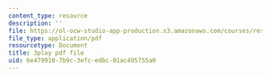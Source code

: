 ```yaml
---
content_type: resource
description: ''
file: https://ol-ocw-studio-app-production.s3.amazonaws.com/courses/res-tll-004-stem-concept-videos-fall-2013/6e4799107b9c3efcedbc01ac495755a0_DRte6vRCIgI.pdf
file_type: application/pdf
resourcetype: Document
title: 3play pdf file
uid: 6e479910-7b9c-3efc-edbc-01ac495755a0
---
```

